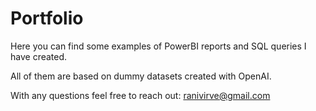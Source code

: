 # Portfolio
Here you can find some examples of PowerBI reports and SQL queries I have created.

All of them are based on dummy datasets created with OpenAI.

With any questions feel free to reach out: ranivirve@gmail.com
